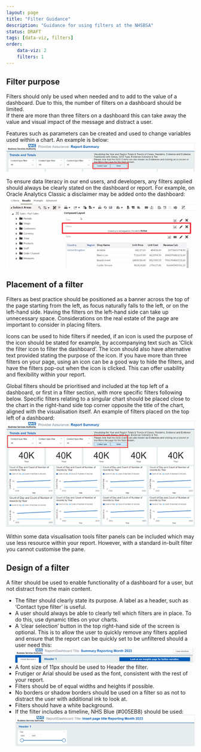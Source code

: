 ```yaml
---
layout: page
title: "Filter Guidance"
description: "Guidance for using filters at the NHSBSA"
status: DRAFT
tags: [data-viz, filters]
order:
    data-viz: 2
    filters: 1
---
```

## Filter purpose  
  
Filters should only be used when needed and to add to the value of a dashboard. Due to this, the number of filters on a dashboard should be limited.  
If there are more than three filters on a dashboard this can take away the value and visual impact of the message and distract a user.  
  
Features such as parameters can be created and used to change variables used within a chart. An example is below:  
![Screenshot of a Provider Assurance Report Summary, showing the Contact type set to Email](slicers.png)  
  
To ensure data literacy in our end users, and developers, any filters applied should always be clearly stated on the dashboard or report. For example, on Oracle Analytics Classic a disclaimer may be added onto the dashboard:  
![Screenshot of an Oracle Analytics Classic results page showing the filter that has been applied](OAC-filter.png)  

## Placement of a filter  
  
Filters as best practice should be positioned as a banner across the top of the page starting from the left, as focus naturally falls to the left, or on the left-hand side. Having the filters on the left-hand side can take up unnecessary space. Considerations on the real estate of the page are important to consider in placing filters.  

Icons can be used to hide filters if needed, if an icon is used the purpose of the icon should be stated for example, by accompanying text such as ‘Click the filter icon to filter the dashboard’. The icon should also have alternative text provided stating the purpose of the icon. If you have more than three filters on your page, using an icon can be a good way to hide the filters, and have the filters pop-out when the icon is clicked. This can offer usability and flexibility within your report.  

Global filters should be prioritised and included at the top left of a dashboard, or first in a filter section, with more specific filters following below. Specific filters relating to a singular chart should be placed close to the chart in the right-hand side top corner opposite the title of the chart, aligned with the visualisation itself.
An example of filters placed on the top left of a dashboard:  
 ![Screenshot of a dashboard showing the filter optinos placed in the upper left](report.png)  

Within some data visualisation tools filter panels can be included which may use less resource within your report. However, with a standard in-built filter you cannot customise the pane.  
  

## Design of a filter  

A filter should be used to enable functionality of a dashboard for a user, but not distract from the main content.
-	The filter should clearly state its purpose. A label as a header, such as ‘Contact type filter’ is useful.
-	A user should always be able to clearly tell which filters are in place. To do this, use dynamic titles on your charts.
-	A ‘clear selection’ button in the top right-hand side of the screen is optional. This is to allow the user to quickly remove any filters applied and ensure that the report can be quickly set to be unfiltered should a user need this:  
![Screenshot of the top section of a dashboard showing the Clear Selection button](clear-button.png)  
-	A font size of 11px should be used to Header the filter.
-	Frutiger or Arial should be used as the font, consistent with the rest of your report.
-	Filters should be of equal widths and heights if possible.
-	No borders or shadow borders should be used on a filter so as not to distract the user with additional ink to look at.
-	Filters should have a white background.
-	If the filter includes a timeline, NHS Blue (#005EB8) should be used:  
![Screenshot of a dashboard showing a timeline filter in the colour NHS Blue](timeline-filter.png)